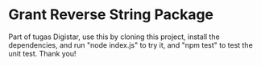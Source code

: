 # Grant Reverse String Package

Part of tugas Digistar, use this by cloning this project, install the dependencies, and run "node index.js" to try it, and "npm test" to test the unit test. Thank you!